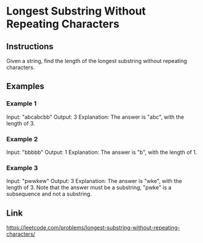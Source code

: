 # Longest Substring Without Repeating Characters

## Instructions

Given a string, find the length of the longest substring without repeating characters.

## Examples

### Example 1

Input: "abcabcbb"
Output: 3
Explanation: The answer is "abc", with the length of 3.

### Example 2

Input: "bbbbb"
Output: 1
Explanation: The answer is "b", with the length of 1.

### Example 3

Input: "pwwkew"
Output: 3
Explanation: The answer is "wke", with the length of 3.
Note that the answer must be a substring, "pwke" is a subsequence and not a substring.

## Link

<https://leetcode.com/problems/longest-substring-without-repeating-characters/>
